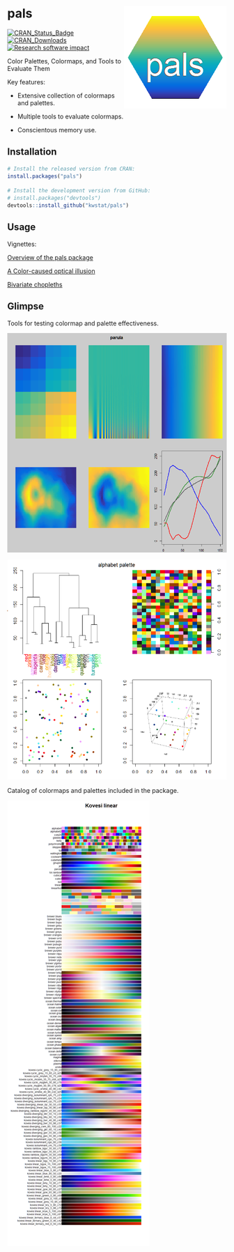 # pals <img src="figure/pals_logo_150.png" align="right" />

[![CRAN_Status_Badge](http://www.r-pkg.org/badges/version/pals)](https://cran.r-project.org/package=pals)
[![CRAN_Downloads](https://cranlogs.r-pkg.org/badges/pals)](https://cranlogs.r-pkg.org/badges/pals)
[![Research software impact](http://depsy.org/api/package/cran/pals/badge.svg)](http://depsy.org/package/r/pals)

Color Palettes, Colormaps, and Tools to Evaluate Them

Key features:

* Extensive collection of colormaps and palettes.

* Multiple tools to evaluate colormaps.

* Conscientous memory use.

## Installation

```R
# Install the released version from CRAN:
install.packages("pals")

# Install the development version from GitHub:
# install.packages("devtools")
devtools::install_github("kwstat/pals")
```

## Usage

Vignettes:

[Overview of the pals package](https://rawgit.com/kwstat/pals/master/vignettes/pals_examples.html)

[A Color-caused optical illusion](https://rawgit.com/kwstat/pals/master/vignettes/illusion.html)

[Bivariate chopleths](https://rawgit.com/kwstat/pals/master/vignettes/bivariate_choropleths.html)


## Glimpse

Tools for testing colormap and palette effectiveness.

![parula](figure/test_colormap.png)

![parula](figure/test_palette.png)

Catalog of colormaps and palettes included in the package.

![pals_catalog](figure/pals_catalog.png)
